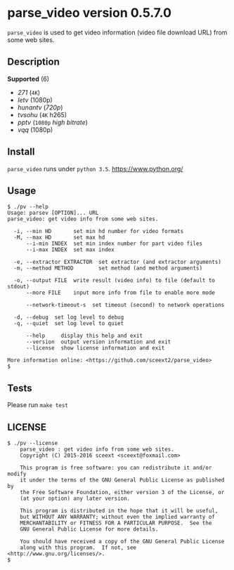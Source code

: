 <!-- README.md, parse_video/, <https://github.com/sceext2/parse_video>
   - author sceext <sceext@foxmail.com>
   - test201601242343
  -->

# parse_video version 0.5.7.0

`parse_video` is used to get video information (video file download URL) 
from some web sites. 


## Description

**Supported** (6)

+ *271* (`4K`)
+ *letv* (1080p)
+ *hunantv* (*720p*)
+ *tvsohu* (`4K` h265)
+ *pptv* (`1080p` *high bitrate*)
+ *vqq* (1080p)


## Install

`parse_video` runs under `python 3.5`. 
<https://www.python.org/>


## Usage

```
$ ./pv --help
Usage: parsev [OPTION]... URL
parse_video: get video info from some web sites. 

  -i, --min HD       set min hd number for video formats
  -M, --max HD       set max hd
      --i-min INDEX  set min index number for part video files
      --i-max INDEX  set max index
  
  -e, --extractor EXTRACTOR  set extractor (and extractor arguments)
  -m, --method METHOD        set method (and method arguments)
  
  -o, --output FILE  write result (video info) to file (default to stdout)
      --more FILE    input more info from file to enable more mode
      
      --network-timeout-s  set timeout (second) to network operations
      
  -d, --debug  set log level to debug
  -q, --quiet  set log level to quiet
      
      --help     display this help and exit
      --version  output version information and exit
      --license  show license information and exit

More information online: <https://github.com/sceext2/parse_video> 
$ 
```


## Tests

Please run `make test` 


## LICENSE

```
$ ./pv --license
    parse_video : get video info from some web sites. 
    Copyright (C) 2015-2016 sceext <sceext@foxmail.com>

    This program is free software: you can redistribute it and/or modify
    it under the terms of the GNU General Public License as published by
    the Free Software Foundation, either version 3 of the License, or
    (at your option) any later version.

    This program is distributed in the hope that it will be useful,
    but WITHOUT ANY WARRANTY; without even the implied warranty of
    MERCHANTABILITY or FITNESS FOR A PARTICULAR PURPOSE.  See the
    GNU General Public License for more details.

    You should have received a copy of the GNU General Public License
    along with this program.  If not, see <http://www.gnu.org/licenses/>. 
$ 
```


<!-- end README.md -->


